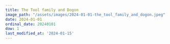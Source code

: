 ```yaml
---
title: The Tool family and Dogon
image_path: "/assets/images/2024-01-01-the_tool_family_and_dogon.jpeg"
date: 2024-01-01
ordinal_date: 20240101
dow: 1
last_modified_at: '2024-01-15'
---
```

